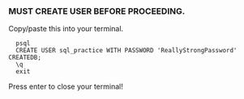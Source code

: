 ### MUST CREATE USER BEFORE PROCEEDING.

Copy/paste this into your terminal.
```
  psql
  CREATE USER sql_practice WITH PASSWORD 'ReallyStrongPassword' CREATEDB;
  \q
  exit
```
Press enter to close your terminal!

